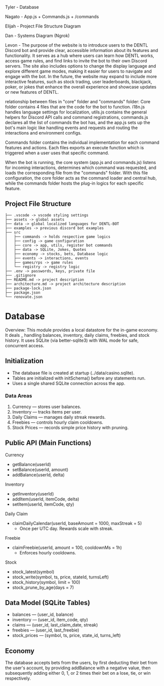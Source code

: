 Tyler - Database

Nagato - App.js + Commands.js + /commands

Elijah - Project File Structure Diagram

Dan - Systems Diagram (Ngrok)

Levon - The purpose of the website is to introduce users to the DENTL Discord bot and provide clear, accessible information about its features and functionality. It serves as a hub where users can learn how DENTL works, access game rules, and find links to invite the bot to their own Discord servers. The site also includes options to change the display language and explore different game modes, making it easier for users to navigate and engage with the bot. In the future, the website may expand to include more interactive features, such as stock trading, user leaderboards, blackjack, poker, or jokes that enhance the overall experience and showcase updates or new features of DENTL.


relationship between files in "core" folder and "commands" folder:
Core folder contains 4 files that are the code for the bot to function. i18n.js handles language settings for localization, utils.js contains the general helpers for Discord API calls and command registrations, commands.js declares all the list of commands the bot has, and the app.js sets up the bot's main logic like handling events and requests and routing the interactions and environment configs.

Commands folder contains the individual implementation for each command features and actions. Each files exports an execute function which is triggered when a user uses that specific command.

When the bot is running, the core system (app.js and commands.js) listens for incoming interactions, determines which command was requested, and loads the corresponding file from the "commands" folder. With this file configuration, the core folder acts as the command loader and central hub, while the commands folder hosts the plug-in logics for each specific feature.

## Project File Structure

```
├── .vscode -> vscode styling settings
├── assets -> global assets
├── data -> global localized languages for DENTL-BOT
├── examples -> previous discord bot examples
├── src
│   ├── commands -> holds respective game logics
│  	├── config -> game configuration
│   ├── core -> app, utils, register bot commands
│   ├── data -> SQLite, Jokes, Quotes
│   ├── economy -> stocks, bets, Database logic
│   ├── events -> interactions, events
│   ├── games/rps -> game rules
│   └── registry -> registry logic
├── .env -> passwords, keys, private file
├── .gitignore
├── README.md -> project description
├── architecture.md -> project architecture description
├── package-lock.json 
├── package.json
└── renovate.json
```


# Database
Overview:
This module provides a local datastore for the in-game economy. It deals _ handling balances, inventory, daily claims, freebies, and stock history.
 It uses SQLite (via better-sqlite3) with WAL mode for safe, concurrent access.

## Initialization
- The database file is created at startup (../data/casino.sqlite).
- Tables are initialized with initSchema() before any statements run.
- Uses a single shared SQLite connection across the app.


### Data Areas
1. Currency — stores user balances.
2. Inventory — tracks items per user.
3. Daily Claims — manages daily streak rewards.
4. Freebies — controls hourly claim cooldowns.
5. Stock Prices — records simple price history with pruning.


## Public API (Main Functions)
Currency
- getBalance(userId)
- setBalance(userId, amount)
- addBalance(userId, delta)


Inventory
- getInventory(userId)
- addItem(userId, itemCode, delta)
- setItem(userId, itemCode, qty)


Daily Claim
- claimDailyCalendar(userId, baseAmount = 1000, maxStreak = 5)
	- Once per UTC day. Rewards scale with streak.


Freebie
- claimFreebie(userId, amount = 100, cooldownMs = 1h)
	- Enforces hourly cooldowns.


Stock
- stock_latest(symbol)
- stock_write(symbol, ts, price, stateId, turnsLeft)
- stock_history(symbol, limit = 100)
- stock_prune_by_age(days = 7)


## Data Model (SQLite Tables)
- balances — (user_id, balance)
- inventory — (user_id, item_code, qty)
- claims — (user_id, last_claim_date, streak)
- freebies — (user_id, last_freebie)
- stock_prices — (symbol, ts, price, state_id, turns_left)

## Economy
The database accepts bets from the users, by first deducting their bet from the user's account, by providing addBalance with a negative value, then subsequently adding either 0, 1, or 2 times their bet on a lose, tie, or win respectively. 
